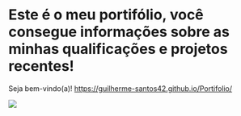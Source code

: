 # Este é o meu portifólio, você consegue informações sobre as minhas qualificações e projetos recentes!
Seja bem-vindo(a)!
https://guilherme-santos42.github.io/Portifolio/


<img src="https://github.com/user-attachments/assets/d7a5c7c6-36d7-4d14-95a8-fe0382ee8dfc">
